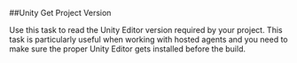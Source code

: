 ##Unity Get Project Version

Use this task to read the Unity Editor version required by your project. This task is particularly useful when working with hosted agents and you need to make sure the proper Unity Editor gets installed before the build.
